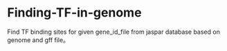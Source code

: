 # Finding-TF-in-genome
Find TF binding sites for given gene_id_file from jaspar database based on genome and gff file。
